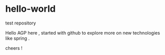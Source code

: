 # hello-world
test repository

Hello AGP here , started with github to explore more on new technologies like spring .

cheers !

